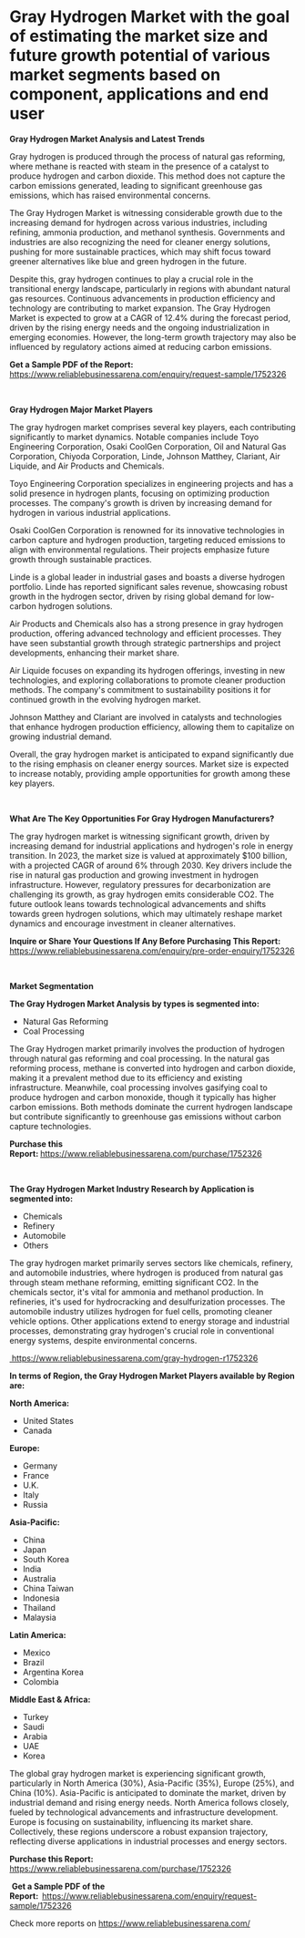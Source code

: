 <p><h1>Gray Hydrogen Market with the goal of estimating the market size and future growth potential of various market segments based on component, applications and end user</h1></p><p><strong>Gray Hydrogen Market Analysis and Latest Trends</strong></p>
<p><p>Gray hydrogen is produced through the process of natural gas reforming, where methane is reacted with steam in the presence of a catalyst to produce hydrogen and carbon dioxide. This method does not capture the carbon emissions generated, leading to significant greenhouse gas emissions, which has raised environmental concerns. </p><p>The Gray Hydrogen Market is witnessing considerable growth due to the increasing demand for hydrogen across various industries, including refining, ammonia production, and methanol synthesis. Governments and industries are also recognizing the need for cleaner energy solutions, pushing for more sustainable practices, which may shift focus toward greener alternatives like blue and green hydrogen in the future.</p><p>Despite this, gray hydrogen continues to play a crucial role in the transitional energy landscape, particularly in regions with abundant natural gas resources. Continuous advancements in production efficiency and technology are contributing to market expansion. The Gray Hydrogen Market is expected to grow at a CAGR of 12.4% during the forecast period, driven by the rising energy needs and the ongoing industrialization in emerging economies. However, the long-term growth trajectory may also be influenced by regulatory actions aimed at reducing carbon emissions.</p></p>
<p><strong>Get a Sample PDF of the Report:&nbsp;</strong> <a href="https://www.reliablebusinessarena.com/enquiry/request-sample/1752326?utm_campaign=3221&utm_medium=2&utm_source=Github&utm_content=ia&utm_term=06032025&utm_id=gray-hydrogen">https://www.reliablebusinessarena.com/enquiry/request-sample/1752326</a></p>
<p>&nbsp;</p>
<p><strong>Gray Hydrogen Major Market Players</strong></p>
<p><p>The gray hydrogen market comprises several key players, each contributing significantly to market dynamics. Notable companies include Toyo Engineering Corporation, Osaki CoolGen Corporation, Oil and Natural Gas Corporation, Chiyoda Corporation, Linde, Johnson Matthey, Clariant, Air Liquide, and Air Products and Chemicals.</p><p>Toyo Engineering Corporation specializes in engineering projects and has a solid presence in hydrogen plants, focusing on optimizing production processes. The company's growth is driven by increasing demand for hydrogen in various industrial applications. </p><p>Osaki CoolGen Corporation is renowned for its innovative technologies in carbon capture and hydrogen production, targeting reduced emissions to align with environmental regulations. Their projects emphasize future growth through sustainable practices.</p><p>Linde is a global leader in industrial gases and boasts a diverse hydrogen portfolio. Linde has reported significant sales revenue, showcasing robust growth in the hydrogen sector, driven by rising global demand for low-carbon hydrogen solutions.</p><p>Air Products and Chemicals also has a strong presence in gray hydrogen production, offering advanced technology and efficient processes. They have seen substantial growth through strategic partnerships and project developments, enhancing their market share.</p><p>Air Liquide focuses on expanding its hydrogen offerings, investing in new technologies, and exploring collaborations to promote cleaner production methods. The company's commitment to sustainability positions it for continued growth in the evolving hydrogen market.</p><p>Johnson Matthey and Clariant are involved in catalysts and technologies that enhance hydrogen production efficiency, allowing them to capitalize on growing industrial demand.</p><p>Overall, the gray hydrogen market is anticipated to expand significantly due to the rising emphasis on cleaner energy sources. Market size is expected to increase notably, providing ample opportunities for growth among these key players.</p></p>
<p>&nbsp;</p>
<p><strong>What Are The Key Opportunities For Gray Hydrogen Manufacturers?</strong></p>
<p><p>The gray hydrogen market is witnessing significant growth, driven by increasing demand for industrial applications and hydrogen's role in energy transition. In 2023, the market size is valued at approximately $100 billion, with a projected CAGR of around 6% through 2030. Key drivers include the rise in natural gas production and growing investment in hydrogen infrastructure. However, regulatory pressures for decarbonization are challenging its growth, as gray hydrogen emits considerable CO2. The future outlook leans towards technological advancements and shifts towards green hydrogen solutions, which may ultimately reshape market dynamics and encourage investment in cleaner alternatives.</p></p>
<p><strong>Inquire or Share Your Questions If Any Before Purchasing This Report:</strong> <a href="https://www.reliablebusinessarena.com/enquiry/pre-order-enquiry/1752326?utm_campaign=3221&utm_medium=2&utm_source=Github&utm_content=ia&utm_term=06032025&utm_id=gray-hydrogen">https://www.reliablebusinessarena.com/enquiry/pre-order-enquiry/1752326</a></p>
<p>&nbsp;</p>
<p><strong>Market Segmentation</strong></p>
<p><strong>The Gray Hydrogen Market Analysis by types is segmented into:</strong></p>
<p><ul><li>Natural Gas Reforming</li><li>Coal Processing</li></ul></p>
<p><p>The Gray Hydrogen market primarily involves the production of hydrogen through natural gas reforming and coal processing. In the natural gas reforming process, methane is converted into hydrogen and carbon dioxide, making it a prevalent method due to its efficiency and existing infrastructure. Meanwhile, coal processing involves gasifying coal to produce hydrogen and carbon monoxide, though it typically has higher carbon emissions. Both methods dominate the current hydrogen landscape but contribute significantly to greenhouse gas emissions without carbon capture technologies.</p></p>
<p><strong>Purchase this Report:&nbsp;</strong><a href="https://www.reliablebusinessarena.com/purchase/1752326?utm_campaign=3221&utm_medium=2&utm_source=Github&utm_content=ia&utm_term=06032025&utm_id=gray-hydrogen">https://www.reliablebusinessarena.com/purchase/1752326</a></p>
<p>&nbsp;</p>
<p><strong>The Gray Hydrogen Market Industry Research by Application is segmented into:</strong></p>
<p><ul><li>Chemicals</li><li>Refinery</li><li>Automobile</li><li>Others</li></ul></p>
<p><p>The gray hydrogen market primarily serves sectors like chemicals, refinery, and automobile industries, where hydrogen is produced from natural gas through steam methane reforming, emitting significant CO2. In the chemicals sector, it's vital for ammonia and methanol production. In refineries, it's used for hydrocracking and desulfurization processes. The automobile industry utilizes hydrogen for fuel cells, promoting cleaner vehicle options. Other applications extend to energy storage and industrial processes, demonstrating gray hydrogen's crucial role in conventional energy systems, despite environmental concerns.</p></p>
<p><a href="https://www.reliablebusinessarena.com/gray-hydrogen-r1752326?utm_campaign=3221&utm_medium=2&utm_source=Github&utm_content=ia&utm_term=06032025&utm_id=gray-hydrogen">&nbsp;https://www.reliablebusinessarena.com/gray-hydrogen-r1752326</a></p>
<p><strong>In terms of Region, the Gray Hydrogen Market Players available by Region are:</strong></p>
<p>
    <p> <strong> North America: </strong>
        <ul>
            <li>United States</li>
            <li>Canada</li>
        </ul>
        </p> 
    <p> <strong> Europe: </strong>
        <ul>
            <li>Germany</li>
            <li>France</li>
            <li>U.K.</li>
            <li>Italy</li>
            <li>Russia</li>
        </ul>
        </p> 
    <p> <strong> Asia-Pacific: </strong>
        <ul>
            <li>China</li>
            <li>Japan</li>
            <li>South Korea</li>
            <li>India</li>
            <li>Australia</li>
            <li>China Taiwan</li>
            <li>Indonesia</li>
            <li>Thailand</li>
            <li>Malaysia</li>
        </ul>
        </p> 
    <p> <strong> Latin America: </strong>
        <ul>
            <li>Mexico</li>
            <li>Brazil</li>
            <li>Argentina Korea</li>
            <li>Colombia</li>
        </ul>
        </p> 
    <p> <strong> Middle East & Africa: </strong>
        <ul>
            <li>Turkey</li>
            <li>Saudi</li>
            <li>Arabia</li>
            <li>UAE</li>
            <li>Korea</li>
        </ul>
    </p>
    </p>
<p><p>The global gray hydrogen market is experiencing significant growth, particularly in North America (30%), Asia-Pacific (35%), Europe (25%), and China (10%). Asia-Pacific is anticipated to dominate the market, driven by industrial demand and rising energy needs. North America follows closely, fueled by technological advancements and infrastructure development. Europe is focusing on sustainability, influencing its market share. Collectively, these regions underscore a robust expansion trajectory, reflecting diverse applications in industrial processes and energy sectors.</p></p>
<p><strong>Purchase this Report: </strong><a href="https://www.reliablebusinessarena.com/purchase/1752326?utm_campaign=3221&utm_medium=2&utm_source=Github&utm_content=ia&utm_term=06032025&utm_id=gray-hydrogen">https://www.reliablebusinessarena.com/purchase/1752326</a></p>
<p>&nbsp;<strong>Get a Sample PDF of the Report:&nbsp;&nbsp;</strong><a href="https://www.reliablebusinessarena.com/enquiry/request-sample/1752326?utm_campaign=3221&utm_medium=2&utm_source=Github&utm_content=ia&utm_term=06032025&utm_id=gray-hydrogen">https://www.reliablebusinessarena.com/enquiry/request-sample/1752326</a></p>
<p><strong></strong></p>
<p>Check more reports on <a href="https://www.reliablebusinessarena.com/?utm_campaign=3221&utm_medium=2&utm_source=Github&utm_content=ia&utm_term=06032025&utm_id=gray-hydrogen">https://www.reliablebusinessarena.com/</a></p>